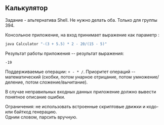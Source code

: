 ## Калькулятор
Задание - альтернатива Shell. Не нужно делать оба. Только для группы 394.

Консольное приложение, на вход принимает выражение как параметр :
```bash
java Calculator "-(3 + 5.5) * 2 - 20/(15 - 5)"
```

Результат работы приложения -- результат выражения:
```
-19
```

Поддерживаемые операции: ```+ - * /```. Приоритет операций -- математический
(скобки, потом унарное отрицание, потом умножение/деление, потом сложение/вычитание).

В случае неправильных входных данных приложение должно вывести понятное описание
ошибки.

Ограничения: не использовать встроенные скриптовые движки и кодо- или байткод генерацию.  
Одним словом, парсить вручную.
